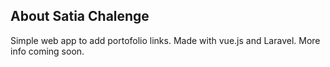 ## About Satia Chalenge

Simple web app to add portofolio links. Made with vue.js and Laravel. More info coming soon.